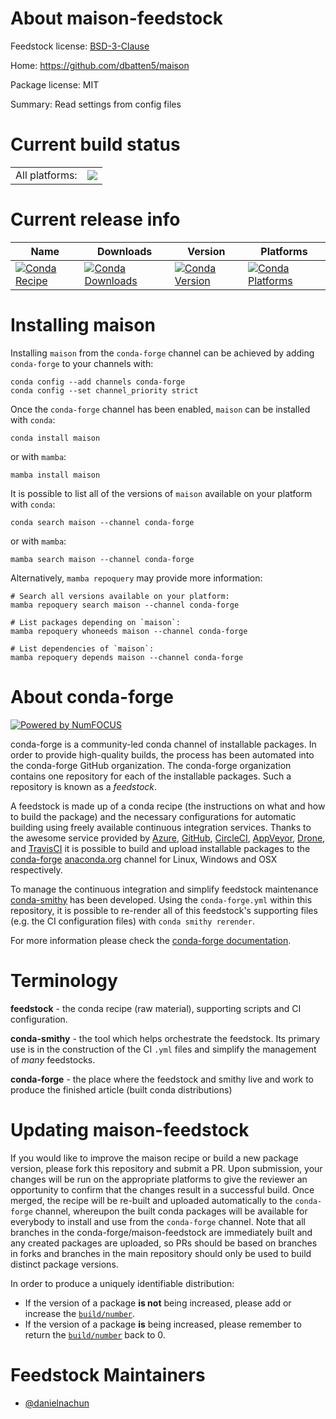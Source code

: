 About maison-feedstock
======================

Feedstock license: [BSD-3-Clause](https://github.com/conda-forge/maison-feedstock/blob/main/LICENSE.txt)

Home: https://github.com/dbatten5/maison

Package license: MIT

Summary: Read settings from config files

Current build status
====================


<table><tr><td>All platforms:</td>
    <td>
      <a href="https://dev.azure.com/conda-forge/feedstock-builds/_build/latest?definitionId=25124&branchName=main">
        <img src="https://dev.azure.com/conda-forge/feedstock-builds/_apis/build/status/maison-feedstock?branchName=main">
      </a>
    </td>
  </tr>
</table>

Current release info
====================

| Name | Downloads | Version | Platforms |
| --- | --- | --- | --- |
| [![Conda Recipe](https://img.shields.io/badge/recipe-maison-green.svg)](https://anaconda.org/conda-forge/maison) | [![Conda Downloads](https://img.shields.io/conda/dn/conda-forge/maison.svg)](https://anaconda.org/conda-forge/maison) | [![Conda Version](https://img.shields.io/conda/vn/conda-forge/maison.svg)](https://anaconda.org/conda-forge/maison) | [![Conda Platforms](https://img.shields.io/conda/pn/conda-forge/maison.svg)](https://anaconda.org/conda-forge/maison) |

Installing maison
=================

Installing `maison` from the `conda-forge` channel can be achieved by adding `conda-forge` to your channels with:

```
conda config --add channels conda-forge
conda config --set channel_priority strict
```

Once the `conda-forge` channel has been enabled, `maison` can be installed with `conda`:

```
conda install maison
```

or with `mamba`:

```
mamba install maison
```

It is possible to list all of the versions of `maison` available on your platform with `conda`:

```
conda search maison --channel conda-forge
```

or with `mamba`:

```
mamba search maison --channel conda-forge
```

Alternatively, `mamba repoquery` may provide more information:

```
# Search all versions available on your platform:
mamba repoquery search maison --channel conda-forge

# List packages depending on `maison`:
mamba repoquery whoneeds maison --channel conda-forge

# List dependencies of `maison`:
mamba repoquery depends maison --channel conda-forge
```


About conda-forge
=================

[![Powered by
NumFOCUS](https://img.shields.io/badge/powered%20by-NumFOCUS-orange.svg?style=flat&colorA=E1523D&colorB=007D8A)](https://numfocus.org)

conda-forge is a community-led conda channel of installable packages.
In order to provide high-quality builds, the process has been automated into the
conda-forge GitHub organization. The conda-forge organization contains one repository
for each of the installable packages. Such a repository is known as a *feedstock*.

A feedstock is made up of a conda recipe (the instructions on what and how to build
the package) and the necessary configurations for automatic building using freely
available continuous integration services. Thanks to the awesome service provided by
[Azure](https://azure.microsoft.com/en-us/services/devops/), [GitHub](https://github.com/),
[CircleCI](https://circleci.com/), [AppVeyor](https://www.appveyor.com/),
[Drone](https://cloud.drone.io/welcome), and [TravisCI](https://travis-ci.com/)
it is possible to build and upload installable packages to the
[conda-forge](https://anaconda.org/conda-forge) [anaconda.org](https://anaconda.org/)
channel for Linux, Windows and OSX respectively.

To manage the continuous integration and simplify feedstock maintenance
[conda-smithy](https://github.com/conda-forge/conda-smithy) has been developed.
Using the ``conda-forge.yml`` within this repository, it is possible to re-render all of
this feedstock's supporting files (e.g. the CI configuration files) with ``conda smithy rerender``.

For more information please check the [conda-forge documentation](https://conda-forge.org/docs/).

Terminology
===========

**feedstock** - the conda recipe (raw material), supporting scripts and CI configuration.

**conda-smithy** - the tool which helps orchestrate the feedstock.
                   Its primary use is in the construction of the CI ``.yml`` files
                   and simplify the management of *many* feedstocks.

**conda-forge** - the place where the feedstock and smithy live and work to
                  produce the finished article (built conda distributions)


Updating maison-feedstock
=========================

If you would like to improve the maison recipe or build a new
package version, please fork this repository and submit a PR. Upon submission,
your changes will be run on the appropriate platforms to give the reviewer an
opportunity to confirm that the changes result in a successful build. Once
merged, the recipe will be re-built and uploaded automatically to the
`conda-forge` channel, whereupon the built conda packages will be available for
everybody to install and use from the `conda-forge` channel.
Note that all branches in the conda-forge/maison-feedstock are
immediately built and any created packages are uploaded, so PRs should be based
on branches in forks and branches in the main repository should only be used to
build distinct package versions.

In order to produce a uniquely identifiable distribution:
 * If the version of a package **is not** being increased, please add or increase
   the [``build/number``](https://docs.conda.io/projects/conda-build/en/latest/resources/define-metadata.html#build-number-and-string).
 * If the version of a package **is** being increased, please remember to return
   the [``build/number``](https://docs.conda.io/projects/conda-build/en/latest/resources/define-metadata.html#build-number-and-string)
   back to 0.

Feedstock Maintainers
=====================

* [@danielnachun](https://github.com/danielnachun/)

